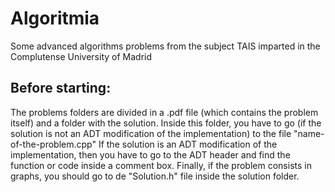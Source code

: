 # Algoritmia
Some advanced algorithms problems from the subject TAIS imparted in the Complutense University of Madrid

## Before starting:
The problems folders are divided in a .pdf file (which contains the problem itself) and a folder with the solution.
Inside this folder, you have to go (if the solution is not an ADT modification of the implementation) to the file "name-of-the-problem.cpp"
If the solution is an ADT modification of the implementation, then you have to go to the ADT header and find
the function or code inside a comment box. Finally, if the problem consists in graphs, you should go to
de "Solution.h" file inside the solution folder.
